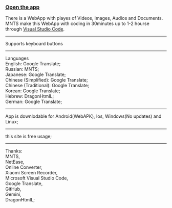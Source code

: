 <h3><a href="https://dragonhtmil.github.io/mnts.sp.org/">Open the app</a></h3>
There is a WebApp with playes of Videos, Images, Audios and Documents.<br>
MNTS make this WebApp with coding in 30minutes up to 1-2 hourse through <a href="https://code.visualstudio.com">Visual Studio Code</a>.
<hr>
Supports keyboard buttons
<hr>
Languages<br>
  English: Google Translate;<br>
  Russian: MNTS;<br>
  Japanese: Google Translate;<br>
  Chinese (Simplified): Google Translate;<br>
  Chinese (Traditional): Google Translate;<br>
  Korean: Google Translate;<br>
  Hebrew: DragonHtmIL;<br>
  German: Google Translate;<br>
<hr>
App is downlodable for Android(WebAPK), Ios, Windows(No updates) and Linux;
<hr>
this site is free usage;
<hr>
  Thanks:<br>
  MNTS,<br>
  NetEase,<br>
  Online Converter,<br>
  Xiaomi Screen Recorder,<br>
  Microsoft Visual Studio Code,<br>
  Google Translate,<br>
  GitHub,<br>
  Gemini,<br>
  DragonHtmIL;
